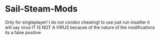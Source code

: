# Sail-Steam-Mods
Only for singleplayer!
I do not condon cheating!      to use just run insatller   it will say virus IT IS NOT A VIRUS because of the nature of the modifications its a false positive
